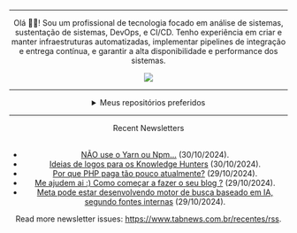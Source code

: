 <div align="center">
<hr>
<p>Olá 👋🏾! Sou um profissional de tecnologia focado em análise de sistemas, sustentação de sistemas, DevOps, e CI/CD. Tenho experiência em criar e manter infraestruturas automatizadas, implementar pipelines de integração e entrega contínua, e garantir a alta disponibilidade e performance dos sistemas.</p>
  <img src="https://media.giphy.com/media/yAGIvCiwPJn5C/giphy.gif">
<hr>
  <details>
  <summary>Meus repositórios preferidos</summary>
  <br />
  Alguns dos meus melhores repositórios:
  <br />
<br />
  <ul><li><a href=https://github.com/KubeNerd/aluratube target="_blank" rel="noopener noreferrer">KubeNerd/aluratube</a> (<b>0</b> ✨ and <b>0</b> 🍴): Aluratube - Desenvolvido durante a imersão React da Alura no final de 2022</li><li><a href=https://github.com/KubeNerd/nlw-ia target="_blank" rel="noopener noreferrer">KubeNerd/nlw-ia</a> (<b>0</b> ✨ and <b>0</b> 🍴): Projeto desenvolvido durante a NLW IA - Usando a API da OPENAI</li><li><a href=https://github.com/KubeNerd/nlw-journey-ia target="_blank" rel="noopener noreferrer">KubeNerd/nlw-journey-ia</a> (<b>0</b> ✨ and <b>0</b> 🍴): NLW IA - Agent de viagens usando python + langchain + GPT</li>
<li>More coming soon :).</li>
</ul>
  </details>
  <hr/>
    <summary>Recent Newsletters</summary>
  <br />
  <ul>
    <li><a href=https://www.tabnews.com.br/walysongo/substitua-o-yarn-e-npm-pelo-xsqw-saiba-mais target="_blank" rel="noopener noreferrer">NÃO use o Yarn ou Npm...</a> (30/10/2024).</li><li><a href=https://www.tabnews.com.br/jefersonolivaras/ideias-de-logos-para-os-knowledge-hunters target="_blank" rel="noopener noreferrer">Ideias de logos para os Knowledge Hunters</a> (30/10/2024).</li><li><a href=https://www.tabnews.com.br/welovetech/por-que-php-paga-tao-pouco-atualmente target="_blank" rel="noopener noreferrer">Por que PHP paga tão pouco atualmente?</a> (29/10/2024).</li><li><a href=https://www.tabnews.com.br/Rvascons/me-ajudem-ai-como-comecar-a-fazer-o-seu-blog target="_blank" rel="noopener noreferrer">Me ajudem ai :) Como começar a fazer o seu blog ?</a> (29/10/2024).</li><li><a href=https://www.tabnews.com.br/NewsletterOficial/meta-pode-estar-desenvolvendo-motor-de-busca-baseado-em-ia-segundo-fontes-internas target="_blank" rel="noopener noreferrer">Meta pode estar desenvolvendo motor de busca baseado em IA, segundo fontes internas</a> (29/10/2024).</li>
  </ul>
<p>Read more newsletter issues: <a href="https://www.tabnews.com.br/recentes/rss">https://www.tabnews.com.br/recentes/rss</a>.</p>
  </details>
